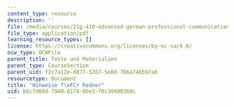 ```yaml
---
content_type: resource
description: ''
file: /media/courses/21g-410-advanced-german-professional-communication-spring-2017/b6cfd68d7940d1740be3f0c30498360c_21G_410s17_W13_M36.pdf
file_type: application/pdf
learning_resource_types: []
license: https://creativecommons.org/licenses/by-nc-sa/4.0/
ocw_type: OCWFile
parent_title: Texte und Materialien
parent_type: CourseSection
parent_uid: f2c7a12e-d877-5267-5e80-766a746597a6
resourcetype: Document
title: "Hinweise f\xFCr Redner"
uid: b6cfd68d-7940-d174-0be3-f0c30498360c
---
```

